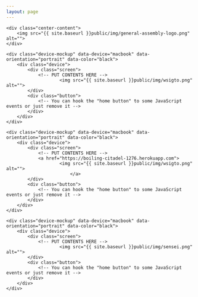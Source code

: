 ```yaml
---
layout: page
---
```


<div class="container">	

	<div class="center-content">
		<img src="{{ site.baseurl }}public/img/general-assembly-logo.png" alt="">
	</div>

	<div class="device-mockup" data-device="macbook" data-orientation="portrait" data-color="black">
	    <div class="device">
	        <div class="screen">
	            <!-- PUT CONTENTS HERE -->
	            		<img src="{{ site.baseurl }}public/img/wsigto.png" alt="">
	        </div>
	        <div class="button">
	            <!-- You can hook the "home button" to some JavaScript events or just remove it -->
	        </div>
	    </div>
	</div>

	<div class="device-mockup" data-device="macbook" data-orientation="portrait" data-color="black">
	    <div class="device">
	        <div class="screen">
	            <!-- PUT CONTENTS HERE -->
	            <a href="https://boiling-citadel-1276.herokuapp.com">
	            		<img src="{{ site.baseurl }}public/img/wsigto.png" alt="">
							</a>	            		
	        </div>
	        <div class="button">
	            <!-- You can hook the "home button" to some JavaScript events or just remove it -->
	        </div>
	    </div>
	</div>

	<div class="device-mockup" data-device="macbook" data-orientation="portrait" data-color="black">
	    <div class="device">
	        <div class="screen">
	            <!-- PUT CONTENTS HERE -->
	            		<img src="{{ site.baseurl }}public/img/sensei.png" alt="">
	        </div>
	        <div class="button">
	            <!-- You can hook the "home button" to some JavaScript events or just remove it -->
	        </div>
	    </div>
	</div>		

</div>

